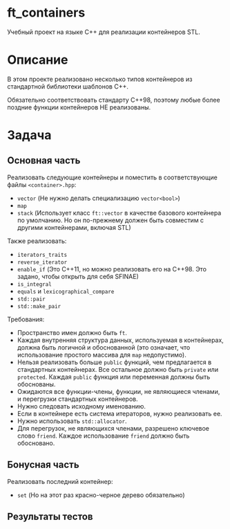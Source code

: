 # ft_containers

Учебный проект на языке C++ для реализации контейнеров STL.

# Описание

В этом проекте реализовано несколько типов контейнеров из стандартной библиотеки шаблонов C++.

Обязательно соответствовать стандарту C++98, поэтому любые более поздние функции контейнеров НЕ реализованы.

# Задача

## Основная часть

Реализовать следующие контейнеры и поместить в соответствующие файлы `<container>.hpp`:
- `vector` (Не нужно делать специализацию `vector<bool>`)
- `map`
- `stack` (Использует класс `ft::vector` в качестве базового контейнера по умолчанию. Но он по-прежнему должен быть совместим с другими контейнерами, включая STL)

Также реализовать:
- `iterators_traits`
- `reverse_iterator`
- `enable_if` (Это C++11, но можно реализовать его на C++98. Это задано, чтобы открыть для себя SFINAE)
- `is_integral`
- `equals` и `lexicographical_compare`
- `std::pair`
- `std::make_pair`

Требования:
- Пространство имен должно быть `ft`.
- Каждая внутренняя структура данных, используемая в контейнерах, должна быть логичной и обоснованной (это означает, что использование простого массива для `map` недопустимо).
- Нельзя реализовать больше `public` функций, чем предлагается в стандартных контейнерах. Все остальное должно быть `private` или `protected`. Каждая `public` функция или переменная должны быть обоснованы.
- Ожидаются все функции-члены, функции, не являющиеся членами, и перегрузки стандартных контейнеров.
- Нужно следовать исходному именованию.
- Если в контейнере есть система итераторов, нужно реализовать ее.
- Нужно использовать `std::allocator`.
- Для перегрузок, не являющихся членами, разрешено ключевое слово `friend`. Каждое использование `friend` должно быть обосновано.

## Бонусная часть

Реализовать последний контейнер:
- `set` (Но на этот раз красно-черное дерево обязательно)

## Результаты тестов
